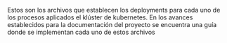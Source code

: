 Estos son los archivos que establecen los deployments para cada uno de los procesos aplicados el klúster de kubernetes. 
En los avances establecidos para la documentación del proyecto se encuentra una guía donde se implementan cada uno de estos archivos
